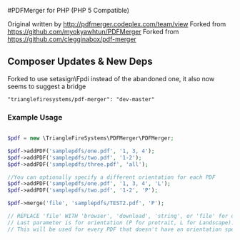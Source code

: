 #PDFMerger for PHP (PHP 5 Compatible)

Original written by http://pdfmerger.codeplex.com/team/view
Forked from https://github.com/myokyawhtun/PDFMerger
Forked from https://github.com/clegginabox/pdf-merger

## Composer Updates & New Deps

Forked to use setasign\Fpdi instead of the abandoned one, it also now seems
to suggest a bridge 

```"trianglefiresystems/pdf-merger": "dev-master"```

### Example Usage
```php

$pdf = new \TriangleFireSystems\PDFMerger\PDFMerger;

$pdf->addPDF('samplepdfs/one.pdf', '1, 3, 4');
$pdf->addPDF('samplepdfs/two.pdf', '1-2');
$pdf->addPDF('samplepdfs/three.pdf', 'all');

//You can optionally specify a different orientation for each PDF
$pdf->addPDF('samplepdfs/one.pdf', '1, 3, 4', 'L');
$pdf->addPDF('samplepdfs/two.pdf', '1-2', 'P');

$pdf->merge('file', 'samplepdfs/TEST2.pdf', 'P');

// REPLACE 'file' WITH 'browser', 'download', 'string', or 'file' for output options
// Last parameter is for orientation (P for protrait, L for Landscape).
// This will be used for every PDF that doesn't have an orientation specified
```
